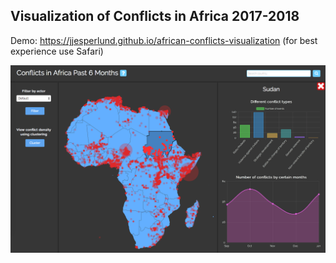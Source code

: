 ## Visualization of Conflicts in Africa 2017-2018

Demo: https://jjesperlund.github.io/african-conflicts-visualization
(for best experience use Safari)

<img src="images/application.png"/>

